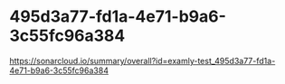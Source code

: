# 495d3a77-fd1a-4e71-b9a6-3c55fc96a384
https://sonarcloud.io/summary/overall?id=examly-test_495d3a77-fd1a-4e71-b9a6-3c55fc96a384
